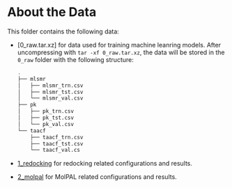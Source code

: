 # About the Data

This folder contains the following data:

- [0_raw.tar.xz] for data used for training machine leanring models. After uncompressing with
  `tar -xf 0_raw.tar.xz`, the data will be stored in the `0_raw` folder with the following structure:

  ```bash
  .
  ├── mlsmr
  │   ├── mlsmr_trn.csv
  │   ├── mlsmr_tst.csv
  │   └── mlsmr_val.csv
  ├── pk
  │   ├── pk_trn.csv
  │   ├── pk_tst.csv
  │   └── pk_val.csv
  └── taacf
      ├── taacf_trn.csv
      ├── taacf_tst.csv
      └── taacf_val.cs
  ```

- [1_redocking](1_redocking) for redocking related configurations and results.
- [2_molpal](2_molpal) for MolPAL related configurations and results.
